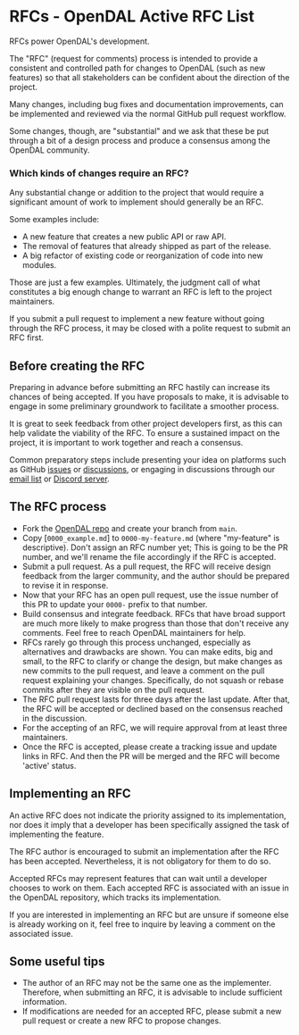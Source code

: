 # RFCs - OpenDAL Active RFC List

RFCs power OpenDAL's development.

The "RFC" (request for comments) process is intended to provide a consistent and controlled path for changes to OpenDAL (such as new features) so that all stakeholders can be confident about the direction of the project.

Many changes, including bug fixes and documentation improvements, can be implemented and reviewed via the normal GitHub pull request workflow.

Some changes, though, are "substantial" and we ask that these be put through a bit of a design process and produce a consensus among the OpenDAL community.

### Which kinds of changes require an RFC?

Any substantial change or addition to the project that would require a significant amount of work to implement should generally be an RFC. 

Some examples include:

- A new feature that creates a new public API or raw API. 
- The removal of features that already shipped as part of the release.
- A big refactor of existing code or reorganization of code into new modules.

Those are just a few examples. Ultimately, the judgment call of what constitutes a big enough change to warrant an RFC is left to the project maintainers.

If you submit a pull request to implement a new feature without going through the RFC process, it may be closed with a polite request to submit an RFC first.

## Before creating the RFC

Preparing in advance before submitting an RFC hastily can increase its chances of being accepted. If you have proposals to make, it is advisable to engage in some preliminary groundwork to facilitate a smoother process.

It is great to seek feedback from other project developers first, as this can help validate the viability of the RFC. To ensure a sustained impact on the project, it is important to work together and reach a consensus.

Common preparatory steps include presenting your idea on platforms such as GitHub [issues](https://github.com/apache/opendal/issues/) or [discussions](https://github.com/apache/opendal/discussions/categories/ideas), or engaging in discussions through our [email list](https://opendal.apache.org/community/#mailing-list) or [Discord server](https://discord.gg/XQy8yGR2dg). 

## The RFC process

- Fork the [OpenDAL repo](https://github.com/apache/opendal) and create your branch from `main`.
- Copy [`0000_example.md`] to `0000-my-feature.md` (where "my-feature" is descriptive). Don't assign an RFC number yet; This is going to be the PR number, and we'll rename the file accordingly if the RFC is accepted.
- Submit a pull request. As a pull request, the RFC will receive design feedback from the larger community, and the author should be prepared to revise it in response.
- Now that your RFC has an open pull request, use the issue number of this PR to update your `0000-` prefix to that number.
- Build consensus and integrate feedback. RFCs that have broad support are much more likely to make progress than those that don't receive any comments. Feel free to reach OpenDAL maintainers for help.
- RFCs rarely go through this process unchanged, especially as alternatives and drawbacks are shown. You can make edits, big and small, to the RFC to clarify or change the design, but make changes as new commits to the pull request, and leave a comment on the pull request explaining your changes. Specifically, do not squash or rebase commits after they are visible on the pull request.
- The RFC pull request lasts for three days after the last update. After that, the RFC will be accepted or declined based on the consensus reached in the discussion.
- For the accepting of an RFC, we will require approval from at least three maintainers.
- Once the RFC is accepted, please create a tracking issue and update links in RFC. And then the PR will be merged and the RFC will become 'active' status.

## Implementing an RFC

An active RFC does not indicate the priority assigned to its implementation,
nor does it imply that a developer has been specifically assigned the task of implementing the feature.

The RFC author is encouraged to submit an implementation after the RFC has been accepted.
Nevertheless, it is not obligatory for them to do so.

Accepted RFCs may represent features that can wait until a developer chooses to work on them.
Each accepted RFC is associated with an issue in the OpenDAL repository, which tracks its implementation.

If you are interested in implementing an RFC but are unsure if someone else is already working on it,
feel free to inquire by leaving a comment on the associated issue.

## Some useful tips

- The author of an RFC may not be the same one as the implementer. Therefore, when submitting an RFC, it is advisable to include sufficient information.
- If modifications are needed for an accepted RFC, please submit a new pull request or create a new RFC to propose changes.
